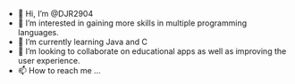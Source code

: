- 👋 Hi, I’m @DJR2904
- 👀 I’m interested in gaining more skills in multiple programming languages.
- 🌱 I’m currently learning Java and C
- 💞️ I’m looking to collaborate on educational apps as well as improving the user experience.
- 📫 How to reach me ...

<!---
DJR2904/DJR2904 is a ✨ special ✨ repository because its `README.md` (this file) appears on your GitHub profile.
You can click the Preview link to take a look at your changes.
--->
